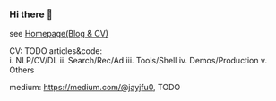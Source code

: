 ### Hi there 👋
see [Homepage(Blog & CV)](https://www.notion.so/Homepage-Blog-CV-1ea896947852456593cb996026feeaee)

CV: TODO
articles&code:  
i. NLP/CV/DL
ii. Search/Rec/Ad
iii. Tools/Shell
iv. Demos/Production
v. Others

medium: https://medium.com/@jayjfu0, TODO


<!--
**jayjfu/jayjfu** is a ✨ _special_ ✨ repository because its `README.md` (this file) appears on your GitHub profile.

Here are some ideas to get you started:

- 🔭 I’m currently working on ...
- 🌱 I’m currently learning ...
- 👯 I’m looking to collaborate on ...
- 🤔 I’m looking for help with ...
- 💬 Ask me about ...
- 📫 How to reach me: ...
- 😄 Pronouns: ...
- ⚡ Fun fact: ...
-->
